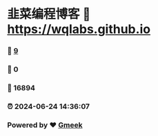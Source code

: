 # 韭菜编程博客 :link: https://wqlabs.github.io 
### :page_facing_up: [9](https://wqlabs.github.io/tag.html) 
### :speech_balloon: 0 
### :hibiscus: 16894 
### :alarm_clock: 2024-06-24 14:36:07 
### Powered by :heart: [Gmeek](https://github.com/Meekdai/Gmeek)
